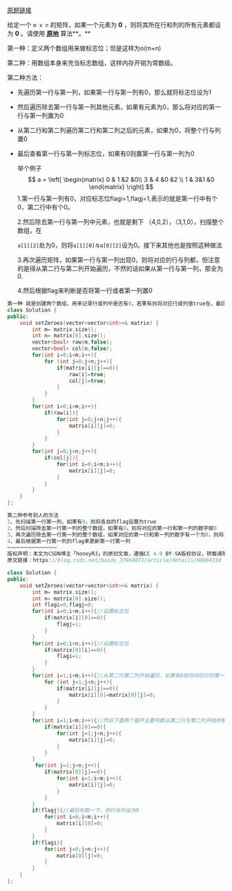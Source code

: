 

[原题链接](https://leetcode-cn.com/problems/set-matrix-zeroes/)

给定一个 `m x n` 的矩阵，如果一个元素为 **0** ，则将其所在行和列的所有元素都设为 **0** 。请使用 **[原地](http://baike.baidu.com/item/原地算法)** 算法**。**

第一种：定义两个数组用来做标志位；但是这样为o(m+n)

第二种：用数组本身来充当标志数组，这样内存开销为常数级。

第二种方法：

* 先遍历第一行与第一列，如果第一行与第一列有0，那么就将标志位设为1

* 然后遍历除去第一行与第一列其他元素，如果有元素为0，那么将对应的第一行与第一列置为0

* 从第二行和第二列遍历第二行和第二列之后的元素，如果为0，将整个行与列置0

* 最后查看第一行与第一列标志位，如果有0则置第一行与第一列为0

  举个例子
  $$
  a = \left[ \begin{matrix}  0  & 1 &2 &0\\  3 & 4 &0 &2 \\  1 & 3&1 &0 \end{matrix} \right]
  $$
  1.第一行与第一列有0，对应标志位flagi=1,flagj=1,表示的就是第一行中有个0，第二行中有个0。

  2.然后除去第一行与第一列中元素，也就是剩下 （4,0,2），（3,1,0），扫描整个数组，在

  `a[1][2]`处为0，则将`a[1][0]与a[0][2]`设为0。接下来其他也是按照这种做法

  3.再次遍历矩阵，如果第一行与第一列出现0，则将对应的行与列都，但注意的是得从第二行与第二列开始遍历，不然的话如果从第一行与第一列，那全为0.

  4.然后根据flag来判断是否将第一行或者第一列置0

```c++
第一种 就是创建两个数组，用来记录行或列中是否有0，若果有则将对应行或列值true在，最后将对应为true的行与列全置0.但是这种方法空间复杂度为o(m+n)
class Solution {
public:
    void setZeroes(vector<vector<int>>& matrix) {
        int m= matrix.size();
        int n= matrix[0].size();
        vector<bool> raw(m,false);
        vector<bool> col(n,false);
        for(int i=0;i<m;i++){
            for (int j=0;j<n;j++){
                if(matrix[i][j]==0){
                    raw[i]=true;
                    col[j]=true;
                }
            }
        }
        for(int i=0;i<m;i++){
            if(raw[i]){
                for(int j=0;j<n;j++){
                    matrix[i][j]=0;
                }
            }
        }
        for(int j=0;j<n;j++){
            if(col[j]){
                for(int i=0;i<m;i++){
                    matrix[i][j]=0;
                }
            }
        }
    }
};
```

```c++
第二种参考别人的方法
1、先扫描第一行第一列，如果有0，则将各自的flag设置为true
2、然后扫描除去第一行第一列的整个数组，如果有0，则将对应的第一行和第一列的数字赋0
3、再次遍历除去第一行第一列的整个数组，如果对应的第一行和第一列的数字有一个为0，则将当前值赋0
4、最后根据第一行第一列的flag来更新第一行第一列
————————————————
版权声明：本文为CSDN博主「honeyRJ」的原创文章，遵循CC 4.0 BY-SA版权协议，转载请附上原文出处链接及本声明。
原文链接：https://blog.csdn.net/baidu_37964071/article/details/80904310

class Solution {
public:
    void setZeroes(vector<vector<int>>& matrix) {
        int m= matrix.size();
        int n= matrix[0].size();
        int flagi=0,flagj=0;
        for(int i=0;i<m;i++){//设置标志位
            if(matrix[i][0]==0){
                flagj=1;
            }
        }
        for(int i=0;i<n;i++){//设置标志位
            if(matrix[0][i]==0){
                flagi=1;
            }
        }
        for(int i=1;i<m;i++){//从第二行第二列开始遍历，如果有0则将对应行的第一行与第一列对应位置元素置0
            for (int j=1;j<n;j++){
                if(matrix[i][j]==0){
                    matrix[i][0]=matrix[0][j]=0;
                }
            }
        }
        for(int i=1;i<m;i++){//然后下面两个循环主要判断从第二行与第二列开始判断元素是否为0，如果为0那么将对应行或列设为0，切记不能从第一行第一列开始，如果这样就错了
            if(matrix[i][0]==0){
                for(int j=1;j<n;j++){
                    matrix[i][j]=0;
                }
            }
        }
         for(int j=1;j<n;j++){
            if(matrix[0][j]==0){
                for(int i=1;i<m;i++){
                    matrix[i][j]=0;
                }
            }
        }
        if(flagj){//最后判断一下，将行与列设为0
            for(int i=0;i<m;i++){
                matrix[i][0]=0;
            }
        }
        if(flagi){
            for(int j=0;j<n;j++){
                matrix[0][j]=0;
            }
        }
    }
};

```

